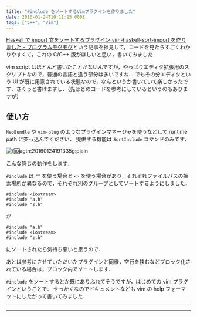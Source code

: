 ```yaml
---
title: "#include をソートするVimプラグインを作りました"
date: 2016-01-24T10:11:25.000Z
tags: ["C++", "Vim"]
---
```


[Haskell で import 文をソートするプラグイン vim-haskell-sort-import を作りました - プログラムモグモグ](http://itchyny.hatenablog.com/entry/2016/01/23/190000)という記事を拝見して，コードを見たらすごくわかりやすくて，これの C/C++ 版がほしいと思い，書いてみました．

vim script はほとんど書いたことがないんですが，やっぱりエディタ拡張用のスクリプトなので，普通の言語と違う部分は多いですね…
でもその分エディタという UI が既に用意されている状態なので，なんというか書いていて楽しかったです．さくっと書けますし．（先ほどのコードを参考にしているというのもありますが）

## 使い方

`NeoBundle` や `vim-plug` のようなプラグインマネージャを使うなどして runtime path に突っ込んでください．
提供する機能は `SortInclude` コマンドのみです．

![f:id:agtn:20160124191335g:plain](/i/20160124191335.gif "f:id:agtn:20160124191335g:plain")

こんな感じの動作をします．

`#include` は `""` を使う場合と `<>` を使う場合があり，それぞれファイルパスの探索場所が異なるので，それぞれ別のグループとしてソートするようにしました．

```
#include <iostream>
#include "a.h"
#include "z.h"

```

が

```
#include "a.h"
#include <iostream>
#include "z.h"

```

にソートされたら気持ち悪いと思うので．

あとは参考にさせていただいたプラグインと同様，空行を挟むなどブロック化されている場合は，ブロック内でソートします．

`#include` をソートするとか既にありふれてそうですが，はじめての vim プラグインということで．
せっかくなのでドキュメントなども vim の help フォーマットにしたがって書いてみました．

---

---
